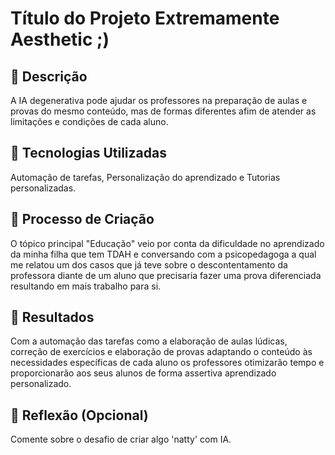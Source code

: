 
# Título do Projeto Extremamente Aesthetic ;)

## 📒 Descrição
  A IA degenerativa pode ajudar os professores na preparação de aulas e provas do mesmo conteúdo, mas de formas diferentes afim de atender as limitações e condições de cada aluno.

## 🤖 Tecnologias Utilizadas
  Automação de tarefas, Personalização do aprendizado e Tutorias personalizadas.

## 🧐 Processo de Criação
  O tópico principal "Educação" veio por conta da dificuldade no aprendizado da minha filha que tem TDAH e conversando com a psicopedagoga a qual me relatou um dos casos que já teve sobre o descontentamento da professora diante de um aluno que precisaria fazer uma prova diferenciada resultando em mais trabalho para si.

## 🚀 Resultados
Com a automação das tarefas como a elaboração de aulas lúdicas, correção de exercícios e elaboração de provas adaptando o conteúdo às necessidades específicas de cada aluno os professores otimizarão tempo e proporcionarão aos seus alunos de forma assertiva aprendizado personalizado.

## 💭 Reflexão (Opcional)
Comente sobre o desafio de criar algo 'natty' com IA.

